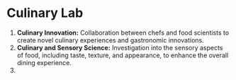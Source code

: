 # Culinary Lab

1. **Culinary Innovation:** Collaboration between chefs and food scientists to create novel culinary experiences and gastronomic innovations.
2. **Culinary and Sensory Science:** Investigation into the sensory aspects of food, including taste, texture, and appearance, to enhance the overall dining experience.
3.